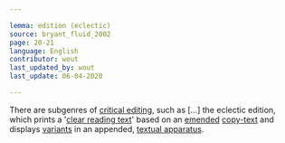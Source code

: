 ```yaml
---

lemma: edition (eclectic)
source: bryant_fluid_2002
page: 20-21
language: English
contributor: wout
last_updated_by: wout
last_update: 06-04-2020

---
```


There are subgenres of [critical editing](editingCritical.html), such as [...] the eclectic edition, which prints a '[clear reading text](textClear.html)' based on an [emended](emendation.html) [copy-text](copyText) and displays [variants](variant.html) in an appended, [textual apparatus](apparatusCritical.html).
